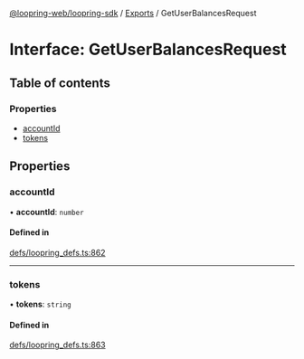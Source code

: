 [@loopring-web/loopring-sdk](../README.md) / [Exports](../modules.md) / GetUserBalancesRequest

# Interface: GetUserBalancesRequest

## Table of contents

### Properties

- [accountId](GetUserBalancesRequest.md#accountid)
- [tokens](GetUserBalancesRequest.md#tokens)

## Properties

### accountId

• **accountId**: `number`

#### Defined in

[defs/loopring_defs.ts:862](https://github.com/Loopring/loopring_sdk/blob/24fdf4c/src/defs/loopring_defs.ts#L862)

___

### tokens

• **tokens**: `string`

#### Defined in

[defs/loopring_defs.ts:863](https://github.com/Loopring/loopring_sdk/blob/24fdf4c/src/defs/loopring_defs.ts#L863)
